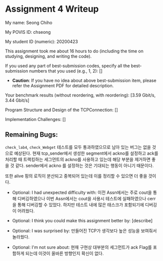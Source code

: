 Assignment 4 Writeup
=============

My name: Seong Chiho

My POVIS ID: chseong

My student ID (numeric): 20200423

This assignment took me about 16 hours to do (including the time on studying, designing, and writing the code).

If you used any part of best-submission codes, specify all the best-submission numbers that you used (e.g., 1, 2): []

- **Caution**: If you have no idea about above best-submission item, please refer the Assignment PDF for detailed description.

Your benchmark results (without reordering, with reordering): [3.59 Gbit/s, 3.44 Gbit/s]

Program Structure and Design of the TCPConnection:
[]

Implementation Challenges:
[]

## Remaining Bugs:
`check_lab4`, `check_Webget` 테스트를 모두 통과하였으므로 남아 있는 버그는 없을 것으로
예상된다. 
현재 tcp_sender에서 생성한 segment에서 ackno를 설정하고 ack를 처리할 때 트랙킹하는
세그먼트의 ackno를 사용하고 있는데 해당 부분을 제거하면 좋을 것 같다. sender에서 ackno
를 설정하는 것은 기대되는 행동이 아니기 때문이다.

또한 alive 핑의 로직이 분산되고 중복되어 있는데 이를 정리할 수 있으면 더 좋을 것이다.


- Optional: I had unexpected difficulty with: 이전 Assn에서는 주로 cout을 통해 
디버깅하였으나 이번 Assn에서는 cout을 사용시 테스트에 실패하였으나 cerr을 통해 디버깅할
수 있었다. 하지만 테스트 내에 많은 태스크가 포함되기에 디버깅이 어려웠다.

- Optional: I think you could make this assignment better by: [describe]

- Optional: I was surprised by: 만들어진 TCP가 생각보다 높은 성능을 보여줘서 놀라웠다.

- Optional: I'm not sure about: 현재 구현상 대부분의 세그먼트가 ack Flag를 포함하게 
되는데 이것이 올바른 방향인지 확신이 없다.
